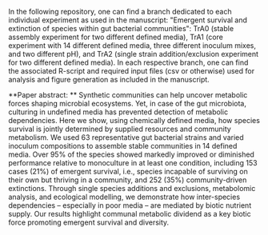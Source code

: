 In the following repository, one can find a branch dedicated to each individual experiment as used in the manuscript: "Emergent survival and extinction of species within gut bacterial communities": 
TrA0 (stable assembly experiment for two different defined media), 
TrA1 (core experiment with 14 different defined media, three different inoculum mixes, and two different pH), and 
TrA2 (single strain addition/exclusion experiment for two different defined media).
In each respective branch, one can find the associated R-script and required input files (csv or otherwise) used for analysis and figure generation as included in the manuscript.

**Paper abstract:
**
Synthetic communities can help uncover metabolic forces shaping microbial ecosystems. Yet, in case of the gut microbiota, culturing in undefined media has prevented detection of metabolic dependencies. Here we show, using chemically defined media, how species survival is jointly determined by supplied resources and community metabolism. We used 63 representative gut bacterial strains and varied inoculum compositions to assemble stable communities in 14 defined media. Over 95% of the species showed markedly improved or diminished performance relative to monoculture in at least one condition, including 153 cases (21%) of emergent survival, i.e., species incapable of surviving on their own but thriving in a community, and 252 (35%) community-driven extinctions. Through single species additions and exclusions, metabolomic analysis, and ecological modelling, we demonstrate how inter-species dependencies – especially in poor media – are mediated by biotic nutrient supply. Our results highlight communal metabolic dividend as a key biotic force promoting emergent survival and diversity.
